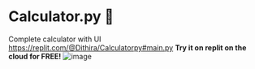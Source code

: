 # Calculator.py 🍕
 Complete calculator with UI
 https://replit.com/@Dithira/Calculatorpy#main.py **Try it on replit on the cloud for FREE!**
![image](https://user-images.githubusercontent.com/66258991/164959288-6d111ae9-8405-4818-8b44-8d694c45e308.png)
